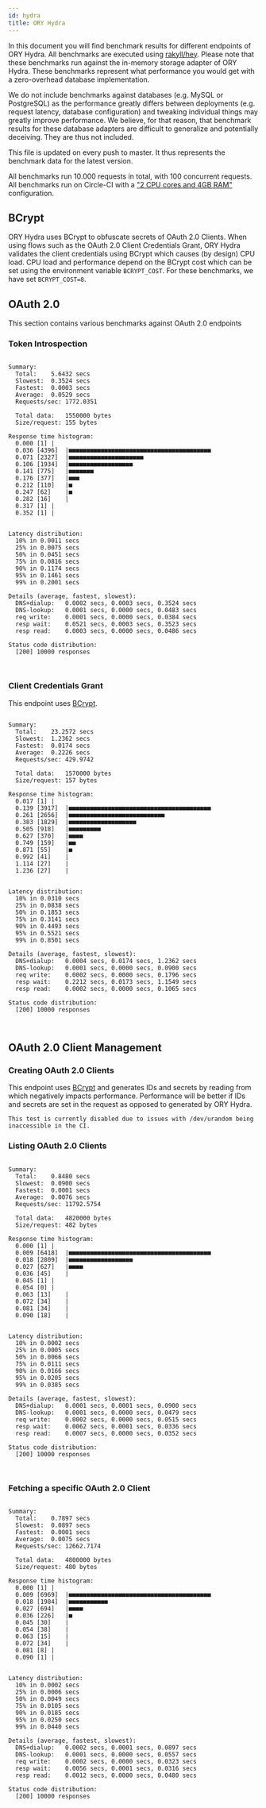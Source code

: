 ```yaml
---
id: hydra
title: ORY Hydra
---
```


In this document you will find benchmark results for different endpoints of ORY Hydra. All benchmarks are executed
using [rakyll/hey](https://github.com/rakyll/hey). Please note that these benchmarks run against the in-memory storage
adapter of ORY Hydra. These benchmarks represent what performance you would get with a zero-overhead database implementation.

We do not include benchmarks against databases (e.g. MySQL or PostgreSQL) as the performance greatly differs between
deployments (e.g. request latency, database configuration) and tweaking individual things may greatly improve performance.
We believe, for that reason, that benchmark results for these database adapters are difficult to generalize and potentially
deceiving. They are thus not included.

This file is updated on every push to master. It thus represents the benchmark data for the latest version.

All benchmarks run 10.000 requests in total, with 100 concurrent requests. All benchmarks run on Circle-CI with a
["2 CPU cores and 4GB RAM"](https://support.circleci.com/hc/en-us/articles/360000489307-Why-do-my-tests-take-longer-to-run-on-CircleCI-than-locally-)
configuration.

## BCrypt

ORY Hydra uses BCrypt to obfuscate secrets of OAuth 2.0 Clients. When using flows such as the OAuth 2.0 Client Credentials
Grant, ORY Hydra validates the client credentials using BCrypt which causes (by design) CPU load. CPU load and performance
depend on the BCrypt cost which can be set using the environment variable `BCRYPT_COST`. For these benchmarks,
we have set `BCRYPT_COST=8`.

## OAuth 2.0

This section contains various benchmarks against OAuth 2.0 endpoints

### Token Introspection

```

Summary:
  Total:	5.6432 secs
  Slowest:	0.3524 secs
  Fastest:	0.0003 secs
  Average:	0.0529 secs
  Requests/sec:	1772.0351
  
  Total data:	1550000 bytes
  Size/request:	155 bytes

Response time histogram:
  0.000 [1]	|
  0.036 [4396]	|■■■■■■■■■■■■■■■■■■■■■■■■■■■■■■■■■■■■■■■■
  0.071 [2327]	|■■■■■■■■■■■■■■■■■■■■■
  0.106 [1934]	|■■■■■■■■■■■■■■■■■■
  0.141 [775]	|■■■■■■■
  0.176 [377]	|■■■
  0.212 [110]	|■
  0.247 [62]	|■
  0.282 [16]	|
  0.317 [1]	|
  0.352 [1]	|


Latency distribution:
  10% in 0.0011 secs
  25% in 0.0075 secs
  50% in 0.0451 secs
  75% in 0.0816 secs
  90% in 0.1174 secs
  95% in 0.1461 secs
  99% in 0.2001 secs

Details (average, fastest, slowest):
  DNS+dialup:	0.0002 secs, 0.0003 secs, 0.3524 secs
  DNS-lookup:	0.0001 secs, 0.0000 secs, 0.0483 secs
  req write:	0.0001 secs, 0.0000 secs, 0.0384 secs
  resp wait:	0.0521 secs, 0.0003 secs, 0.3523 secs
  resp read:	0.0003 secs, 0.0000 secs, 0.0486 secs

Status code distribution:
  [200]	10000 responses



```

### Client Credentials Grant

This endpoint uses [BCrypt](#bcrypt).

```

Summary:
  Total:	23.2572 secs
  Slowest:	1.2362 secs
  Fastest:	0.0174 secs
  Average:	0.2226 secs
  Requests/sec:	429.9742
  
  Total data:	1570000 bytes
  Size/request:	157 bytes

Response time histogram:
  0.017 [1]	|
  0.139 [3917]	|■■■■■■■■■■■■■■■■■■■■■■■■■■■■■■■■■■■■■■■■
  0.261 [2656]	|■■■■■■■■■■■■■■■■■■■■■■■■■■■
  0.383 [1829]	|■■■■■■■■■■■■■■■■■■■
  0.505 [918]	|■■■■■■■■■
  0.627 [370]	|■■■■
  0.749 [159]	|■■
  0.871 [55]	|■
  0.992 [41]	|
  1.114 [27]	|
  1.236 [27]	|


Latency distribution:
  10% in 0.0310 secs
  25% in 0.0838 secs
  50% in 0.1853 secs
  75% in 0.3141 secs
  90% in 0.4493 secs
  95% in 0.5521 secs
  99% in 0.8501 secs

Details (average, fastest, slowest):
  DNS+dialup:	0.0004 secs, 0.0174 secs, 1.2362 secs
  DNS-lookup:	0.0001 secs, 0.0000 secs, 0.0900 secs
  req write:	0.0002 secs, 0.0000 secs, 0.1796 secs
  resp wait:	0.2212 secs, 0.0173 secs, 1.1549 secs
  resp read:	0.0002 secs, 0.0000 secs, 0.1065 secs

Status code distribution:
  [200]	10000 responses



```

## OAuth 2.0 Client Management

### Creating OAuth 2.0 Clients

This endpoint uses [BCrypt](#bcrypt) and generates IDs and secrets by reading from  which negatively impacts
performance. Performance will be better if IDs and secrets are set in the request as opposed to generated by ORY Hydra.

```
This test is currently disabled due to issues with /dev/urandom being inaccessible in the CI.
```

### Listing OAuth 2.0 Clients

```

Summary:
  Total:	0.8480 secs
  Slowest:	0.0900 secs
  Fastest:	0.0001 secs
  Average:	0.0076 secs
  Requests/sec:	11792.5754
  
  Total data:	4820000 bytes
  Size/request:	482 bytes

Response time histogram:
  0.000 [1]	|
  0.009 [6418]	|■■■■■■■■■■■■■■■■■■■■■■■■■■■■■■■■■■■■■■■■
  0.018 [2809]	|■■■■■■■■■■■■■■■■■■
  0.027 [627]	|■■■■
  0.036 [45]	|
  0.045 [1]	|
  0.054 [0]	|
  0.063 [13]	|
  0.072 [34]	|
  0.081 [34]	|
  0.090 [18]	|


Latency distribution:
  10% in 0.0002 secs
  25% in 0.0005 secs
  50% in 0.0066 secs
  75% in 0.0111 secs
  90% in 0.0166 secs
  95% in 0.0205 secs
  99% in 0.0385 secs

Details (average, fastest, slowest):
  DNS+dialup:	0.0001 secs, 0.0001 secs, 0.0900 secs
  DNS-lookup:	0.0001 secs, 0.0000 secs, 0.0479 secs
  req write:	0.0002 secs, 0.0000 secs, 0.0515 secs
  resp wait:	0.0062 secs, 0.0001 secs, 0.0336 secs
  resp read:	0.0007 secs, 0.0000 secs, 0.0352 secs

Status code distribution:
  [200]	10000 responses



```

### Fetching a specific OAuth 2.0 Client

```

Summary:
  Total:	0.7897 secs
  Slowest:	0.0897 secs
  Fastest:	0.0001 secs
  Average:	0.0075 secs
  Requests/sec:	12662.7174
  
  Total data:	4800000 bytes
  Size/request:	480 bytes

Response time histogram:
  0.000 [1]	|
  0.009 [6969]	|■■■■■■■■■■■■■■■■■■■■■■■■■■■■■■■■■■■■■■■■
  0.018 [1984]	|■■■■■■■■■■■
  0.027 [694]	|■■■■
  0.036 [226]	|■
  0.045 [30]	|
  0.054 [38]	|
  0.063 [15]	|
  0.072 [34]	|
  0.081 [8]	|
  0.090 [1]	|


Latency distribution:
  10% in 0.0002 secs
  25% in 0.0006 secs
  50% in 0.0049 secs
  75% in 0.0105 secs
  90% in 0.0185 secs
  95% in 0.0250 secs
  99% in 0.0440 secs

Details (average, fastest, slowest):
  DNS+dialup:	0.0002 secs, 0.0001 secs, 0.0897 secs
  DNS-lookup:	0.0001 secs, 0.0000 secs, 0.0557 secs
  req write:	0.0002 secs, 0.0000 secs, 0.0323 secs
  resp wait:	0.0056 secs, 0.0001 secs, 0.0316 secs
  resp read:	0.0012 secs, 0.0000 secs, 0.0480 secs

Status code distribution:
  [200]	10000 responses



```

